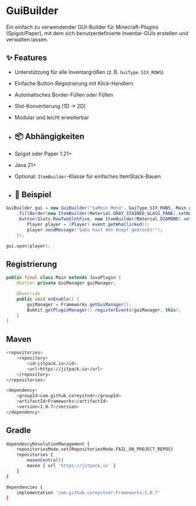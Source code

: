 # GuiBuilder
Ein einfach zu verwendender GUI-Builder für Minecraft-Plugins (Spigot/Paper), mit dem sich benutzerdefinierte Inventar-GUIs erstellen und verwalten lassen.

## ✨ Features

- Unterstützung für alle Inventargrößen (z. B. `GuiType.SIX_ROWS`)
- Einfache Button-Registrierung mit Klick-Handlern
- Automatisches Border-Füllen oder Füllen
- Slot-Konvertierung (1D → 2D)
- Modular und leicht erweiterbar

- ## 📦 Abhängigkeiten

- Spigot oder Paper 1.21+
- Java 21+
- Optional: `ItemBuilder`-Klasse für einfaches ItemStack-Bauen

- ## 🧱 Beispiel

```java
GuiBuilder gui = new GuiBuilder("§aMein Menü", GuiType.SIX_ROWS, Main.getInstance())
    .fillBorder(new ItemBuilder(Material.GRAY_STAINED_GLASS_PANE).setName("§").build())
    .button(Slots.RowTwoSlotFive, new ItemBuilder(Material.DIAMOND).setName("§bKlick mich!").build(), event -> {
        Player player = (Player) event.getWhoClicked();
        player.sendMessage("§aDu hast den Knopf gedrückt!");
    });

gui.open(player);
```
## Registrierung
```java
public final class Main extends JavaPlugin {
    @Getter private GuiManager guiManager;

    @Override
    public void onEnable() {
        guiManager = Frameworks.getGuiManager();
        Bukkit.getPluginManager().registerEvents(guiManager, this);
    }
}
```

## Maven
```bash
<repositories>
    <repository>
        <id>jitpack.io</id>
        <url>https://jitpack.io</url>
    </repository>
</repositories>
```
```bash
<dependency>
    <groupId>com.github.coreystndr</groupId>
    <artifactId>Frameworks</artifactId>
    <version>1.0.7</version>
</dependency>
```

## Gradle
```bash
dependencyResolutionManagement {
    repositoriesMode.set(RepositoriesMode.FAIL_ON_PROJECT_REPOS)
    repositories {
        mavenCentral()
        maven { url 'https://jitpack.io' }
    }
}
```
```bash
dependencies {
    implementation 'com.github.coreystndr:Frameworks:1.0.7'
}
```

